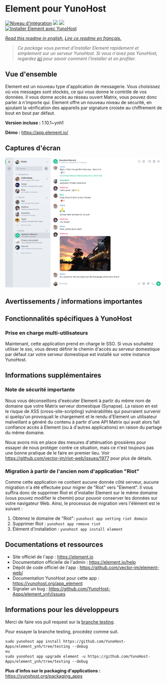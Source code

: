 # Element pour YunoHost

[![Niveau d'intégration](https://dash.yunohost.org/integration/element.svg)](https://dash.yunohost.org/appci/app/element) ![](https://ci-apps.yunohost.org/ci/badges/element.status.svg) ![](https://ci-apps.yunohost.org/ci/badges/element.maintain.svg)  
[![Installer Element avec YunoHost](https://install-app.yunohost.org/install-with-yunohost.svg)](https://install-app.yunohost.org/?app=element)

*[Read this readme in english.](./README.md)*
*[Lire ce readme en français.](./README_fr.md)*

> *Ce package vous permet d'installer Element rapidement et simplement sur un serveur YunoHost.
Si vous n'avez pas YunoHost, regardez [ici](https://yunohost.org/#/install) pour savoir comment l'installer et en profiter.*

## Vue d'ensemble

Element est un nouveau type d'application de messagerie. Vous choisissez où vos messages sont stockés, ce qui vous donne le contrôle de vos données. Il vous donne accès au réseau ouvert Matrix, vous pouvez donc parler à n'importe qui. Element offre un nouveau niveau de sécurité, en ajoutant la vérification des appareils par signature croisée au chiffrement de bout en bout par défaut. 

**Version incluse :** 1.10.1~ynh1

**Démo :** https://app.element.io/

## Captures d'écran

![](./doc/screenshots/homepage-all-platforms-1_1.png)

## Avertissements / informations importantes

## Fonctionnalités spécifiques à YunoHost

### Prise en charge multi-utilisateurs

Maintenant, cette application prend en charge le SSO. Si vous souhaitez utiliser le sso, vous devez définir le chemin d'accès au serveur domestique par défaut car votre serveur domestique est installé sur votre instance YunoHost.

## Informations supplémentaires

### Note de sécurité importante

Nous vous déconseillons d'exécuter Element à partir du même nom de domaine que votre Matrix
serveur domestique (Synapse). La raison en est le risque de XSS (cross-site-scripting)
vulnérabilités qui pourraient survenir si quelqu'un provoquait le chargement et le rendu d'Element
un utilisateur malveillant a généré du contenu à partir d'une API Matrix qui avait alors fait confiance
accès à Element (ou à d'autres applications) en raison du partage du même domaine.

Nous avons mis en place des mesures d'atténuation grossières pour essayer de nous protéger contre ce
situation, mais ce n'est toujours pas une bonne pratique de le faire en premier lieu. Voir
https://github.com/vector-im/riot-web/issues/1977 pour plus de détails.

### Migration à partir de l'ancien nom d'application "Riot"

Comme cette application ne contient aucune donnée côté serveur, aucune migration n'a été effectuée pour migrer de "Riot" vers "Element".
Il vous suffira donc de supprimer Riot et d'installer Element sur le même domaine (vous pouvez modifier le chemin) pour pouvoir conserver les données sur votre navigateur Web.
Ainsi, le processus de migration vers l'élément est le suivant :

1. Obtenez le domaine de "Riot": `yunohost app setting riot domain`
2. Supprimer Riot : `yunohost app remove riot`
3. Élément d'installation : `yunohost app install element`

## Documentations et ressources

* Site officiel de l'app : https://element.io
* Documentation officielle de l'admin : https://element.io/help
* Dépôt de code officiel de l'app : https://github.com/vector-im/element-web/
* Documentation YunoHost pour cette app : https://yunohost.org/app_element
* Signaler un bug : https://github.com/YunoHost-Apps/element_ynh/issues

## Informations pour les développeurs

Merci de faire vos pull request sur la [branche testing](https://github.com/YunoHost-Apps/element_ynh/tree/testing).

Pour essayer la branche testing, procédez comme suit.
```
sudo yunohost app install https://github.com/YunoHost-Apps/element_ynh/tree/testing --debug
ou
sudo yunohost app upgrade element -u https://github.com/YunoHost-Apps/element_ynh/tree/testing --debug
```

**Plus d'infos sur le packaging d'applications :** https://yunohost.org/packaging_apps